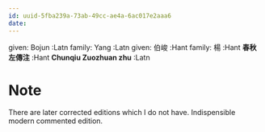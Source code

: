 ```yaml
---
id: uuid-5fba239a-73ab-49cc-ae4a-6ac017e2aaa6
date: 
---
```


given: Bojun :Latn
family: Yang :Latn
given: 伯峻 :Hant
family: 楊 :Hant
**春秋左傳注** :Hant
**Chunqiu Zuozhuan zhu** :Latn
# Note
There are later corrected editions which I do not have. Indispensible modern commented edition.